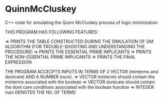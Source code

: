 # QuinnMcCluskey
C++ code for simulating the Quinn McCluskey process of logic minimization


THIS PROGRAM HAS FOLLOWING FEATURES:

=> PRINTS THE TABLE CONSTRUCTED DURING THE SIMULATION OF QM ALGORITHM (FOR TROUBLE-SHOOTING AND UNDERSTANDING THE PROCEDURE)
=> PRINTS THE ESSENTIAL PRIME IMPLICANTS
=> PRINTS THE NON-ESSENTIAL PRIME IMPLICANTS
=> PRINTS THE FINAL EXPRESSION

THE PROGRAM ACCECPTS INPUTS IN TERMS OF 2 VECTOR (minterms and dontcare) AND A NUMBER (num).
=> VECTOR minterms should contain the minterms associated with the boolean
=> VECTOR dontcare should contain the dont care conditions associated with the boolean function
=> INTEGER num DENOTES THE N0. OF TERMS
